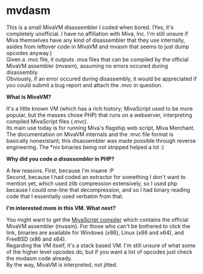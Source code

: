 mvdasm
======

This is a small MivaVM disassembler I coded when bored. (Yes, it's completely unofficial. I have no affiliation with Miva, Inc. I'm still unsure if Miva themselves have any kind of disassembler that they use internally, asides from leftover code in MivaVM and mvasm that seems to just dump opcodes anyway.)  
Given a .mvc file, it outputs .mva files that can be compiled by the official MivaVM assembler (mvasm), assuming no errors occured during disassembly.  
Obviously, if an error occured during disassembly, it would be appreciated if you could submit a bug report and attach the .mvc in question.  

**What is MivaVM?**

It's a little known VM (which has a rich history; MivaScript used to be more popular, but the masses chose PHP) that runs on a webserver, interpreting compiled MivaScript files (.mvc).  
Its main use today is for running Miva's flagship web script, Miva Merchant.  
The documentation on MivaVM internals and the .mvc file format is basically nonexistant; this disassembler was made possible through reverse engineering. The *nix binaries being not stripped helped a lot :)

**Why did you code *a disassembler* in PHP?**

A few reasons. First, because I'm insane :P  
Second, because I had coded an extractor for something I don't want to mention yet, which used zlib compression extensively, so I used php because I could one-line that decompression, and so I had binary reading code that I essentially used verbatim from that.  

**I'm interested more in this VM. What next?**

You might want to get the [MivaScript compiler](http://www.mivamerchant.com/support/downloads) which contains the official MivaVM assembler (mvasm). For those who can't be bothered to click the link, binaries are available for Windows (x86), Linux (x86 and x64), and FreeBSD (x86 and x64).  
Regarding the VM itself, it's a stack based VM. I'm still unsure of what some of the higher level opcodes do, but if you want a list of opcodes just check the mvdasm code already.  
By the way, MivaVM is interpreted, not jitted.

